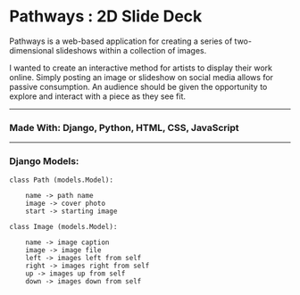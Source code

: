 # Pathways : 2D Slide Deck #


Pathways is a web-based application for creating a series of two-dimensional slideshows within a collection of images. 


I wanted to create an interactive method for artists to display their work online. 
Simply posting an image or slideshow on social media allows for passive consumption. 
An audience should be given the opportunity to explore and interact with a piece as they see fit. 

---

### Made With: Django, Python, HTML, CSS, JavaScript

---
### Django Models:
``` 
class Path (models.Model):
	
	name -> path name
	image -> cover photo
	start -> starting image
```

``` 
class Image (models.Model):

	name -> image caption
	image -> image file
	left -> images left from self
	right -> images right from self
	up -> images up from self
	down -> images down from self
```
